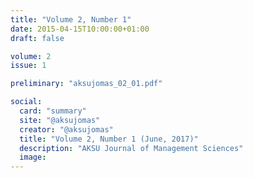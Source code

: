```yaml
---
title: "Volume 2, Number 1"
date: 2015-04-15T10:00:00+01:00
draft: false

volume: 2
issue: 1

preliminary: "aksujomas_02_01.pdf" 

social:
  card: "summary"
  site: "@aksujomas"
  creator: "@aksujomas"
  title: "Volume 2, Number 1 (June, 2017)"
  description: "AKSU Journal of Management Sciences"
  image:
---
```


